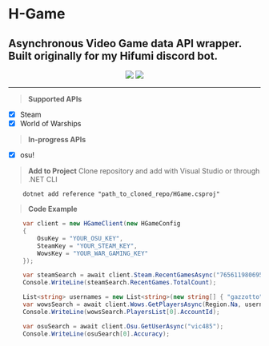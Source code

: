 # H-Game
Asynchronous Video Game data API wrapper. Built originally for my Hifumi discord bot.
---
<p align="center">
    <a href="https://ci.appveyor.com/project/vic485/h-game"><img src="https://ci.appveyor.com/api/projects/status/4juy12qspidj5270?svg=true"/></a>
    <a href="https://www.codefactor.io/repository/github/vic485/h-game"><img src="https://www.codefactor.io/repository/github/vic485/h-game/badge" /></a>
</p>

---
> **Supported APIs**
- [X] Steam
- [X] World of Warships

> **In-progress APIs**
- [X] osu!

> **Add to Project**
Clone repository and add with Visual Studio or through .NET CLI
```shell
    dotnet add reference "path_to_cloned_repo/HGame.csproj"
```

> **Code Example**
```cs
    var client = new HGameClient(new HGameConfig
    {
        OsuKey = "YOUR_OSU_KEY",
        SteamKey = "YOUR_STEAM_KEY",
        WowsKey = "YOUR_WAR_GAMING_KEY"
    });

    var steamSearch = await client.Steam.RecentGamesAsync("76561198069528587").ConfigureAwait(false);
    Console.WriteLine(steamSearch.RecentGames.TotalCount);

    List<string> usernames = new List<string>(new string[] { "gazzotto" });
    var wowsSearch = await client.Wows.GetPlayersAsync(Region.Na, usernames).ConfigureAwait(false);
    Console.WriteLine(wowsSearch.PlayersList[0].AccountId);

    var osuSearch = await client.Osu.GetUserAsync("vic485");
    Console.WriteLine(osuSearch[0].Accuracy);
```
